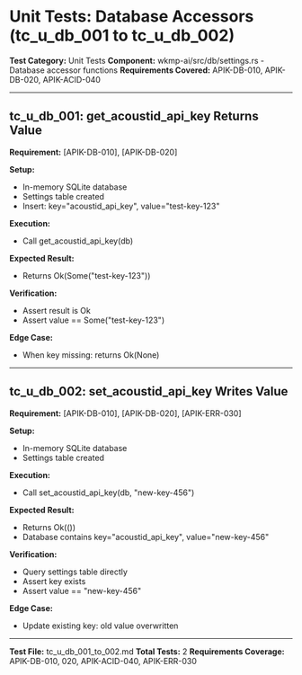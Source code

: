 # Unit Tests: Database Accessors (tc_u_db_001 to tc_u_db_002)

**Test Category:** Unit Tests
**Component:** wkmp-ai/src/db/settings.rs - Database accessor functions
**Requirements Covered:** APIK-DB-010, APIK-DB-020, APIK-ACID-040

---

## tc_u_db_001: get_acoustid_api_key Returns Value

**Requirement:** [APIK-DB-010], [APIK-DB-020]

**Setup:**
- In-memory SQLite database
- Settings table created
- Insert: key="acoustid_api_key", value="test-key-123"

**Execution:**
- Call get_acoustid_api_key(db)

**Expected Result:**
- Returns Ok(Some("test-key-123"))

**Verification:**
- Assert result is Ok
- Assert value == Some("test-key-123")

**Edge Case:**
- When key missing: returns Ok(None)

---

## tc_u_db_002: set_acoustid_api_key Writes Value

**Requirement:** [APIK-DB-010], [APIK-DB-020], [APIK-ERR-030]

**Setup:**
- In-memory SQLite database
- Settings table created

**Execution:**
- Call set_acoustid_api_key(db, "new-key-456")

**Expected Result:**
- Returns Ok(())
- Database contains key="acoustid_api_key", value="new-key-456"

**Verification:**
- Query settings table directly
- Assert key exists
- Assert value == "new-key-456"

**Edge Case:**
- Update existing key: old value overwritten

---

**Test File:** tc_u_db_001_to_002.md
**Total Tests:** 2
**Requirements Coverage:** APIK-DB-010, 020, APIK-ACID-040, APIK-ERR-030
